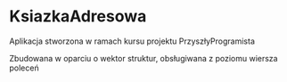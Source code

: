 # KsiazkaAdresowa
Aplikacja stworzona w ramach kursu projektu PrzyszłyProgramista

Zbudowana w oparciu o wektor struktur, obsługiwana z poziomu wiersza poleceń 
